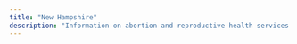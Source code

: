```yaml
---
title: "New Hampshire"
description: "Information on abortion and reproductive health services."
---
```


